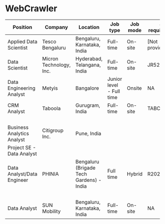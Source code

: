 # WebCrawler

|      Position        |       Company        |           Location              |      Job type    |       Job mode    |          Job requisition id          |          Years of experience        | Job link |
|-----------------|------------------------|---------------------------|-----------|----------|--------------------|---------------------|----------|
| Applied Data Scientist | Tesco Bengaluru | Bengaluru, Karnataka, India | Full-time | On-site | [Not provided] | 0-2 years | https://www.linkedin.com/jobs/view/3901263877/?src=takeofftalent.com |
| Data Scientist | Micron Technology, Inc. | Hyderabad, Telangana, India | Full-time | On-site | JR52043 | 0 years | https://careers.micron.com/careers/job/21810167?src=JB-12600&src=takeofftalent |
| Data Engineering Analyst | Metyis | Bangalore | Junior level - Full time | Onsite | NA | 1 to 3 years | https://metyis.com/job/data-engineering-analyst-junior-bangalore?source=takeofftalent.com |
| CRM Analyst | Taboola | Gurugram, India | Full-time | On-site | TABCRM0424 | 2+ years | https://www.taboola.com/careers/job/crm-analyst?src=takeofftalent.com |
|  |  |  |  |  |  |  | https://portal.acr.iitbombay.org/job-listing/548394312591638013?src=takeofftalent.com |
| Business Analytics Analyst | Citigroup Inc. | Pune, India |  |  |  |  | https://jobs.citi.com/job/-/-/287/63060527568?utm_term=takeofftalent&ss=takeofftalent&utm_campaign=takeofftalent&utm_medium=takeofftalent&source=takeofftalent&utm_source=takeofftalent.com&utm_content=takeofftalent.com |
| Project SE - Data Analyst |  |  |  |  |  |  | https://portal.acr.iitbombay.org/job-listing/548380451096388329?src=takeofftalent.com |
| Data Analyst/Data Engineer | PHINIA | Bengaluru (Brigade Tech Gardens) - India | Full time | Hybrid | R2024-0067 | 6 months + | https://phinia.wd5.myworkdayjobs.com/PHINIA_Careers/job/Bengaluru-Brigade-Tech-Gardens---India/Data-Analyst-Data-Engineer_R2024-0067?source=takeofftalent.com |
|  |  |  |  |  |  |  | https://careers.adobe.com/us/en/job/ADOBUSR144292EXTERNALENUS/Data-Science-Engineer?utm_medium=takeofftalent&source=takeofftalent&utm_source=takeofftalent |
| Data Analyst | SUN Mobility | Bengaluru, Karnataka, India | Full-time | On-site | NA | 2-3 years | https://www.linkedin.com/jobs/view/3890768969/?src=takeofftalent.com |
